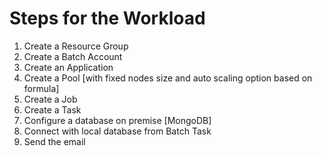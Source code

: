 # Steps for the Workload

1) Create a Resource Group
2) Create a Batch Account
3) Create an Application
4) Create a Pool [with fixed nodes size and auto scaling option based on formula]
5) Create a Job
6) Create a Task
7) Configure a database on premise [MongoDB] 
8) Connect with local database from Batch Task
9) Send the email

